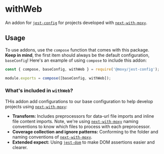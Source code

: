 # withWeb

An addon for [`jest-config`](https://www.github.com/moxystudio/jest-config) for projects developed with [`next-with-moxy`](https://www.github.com/moxystudio/next-with-moxy).

## Usage

To use addons, use the `compose` function that comes with this package. **Keep in mind**, the first item should always be the default configuration, `baseConfig`! Here's an example of using `compose` to include this addon:

```js
const { compose, baseConfig, withWeb } = require('@moxy/jest-config');

module.exports = compose([baseConfig, withWeb]);
```

### What's included in `withWeb`?

THis addon add configurations to our base configuration to help develop projects using [`next-with-moxy`](https://www.github.com/moxystudio/next-with-moxy):
- **Transform:** Includes preprocessors for data-url file imports and inline file content imports. Note, we're using [`next-with-moxy`](https://www.github.com/moxystudio/next-with-moxy) naming conventions to know which files to process with each preprocessor.
- **Coverage collection and ignore patterns:** Conforming to the folder and naming conventions of [`next-with-moxy`](https://www.github.com/moxystudio/next-with-moxy).
- **Extended expect:** Using [`jest-dom`](https://github.com/testing-library/jest-dom) to make DOM assertions easier and clearer.
